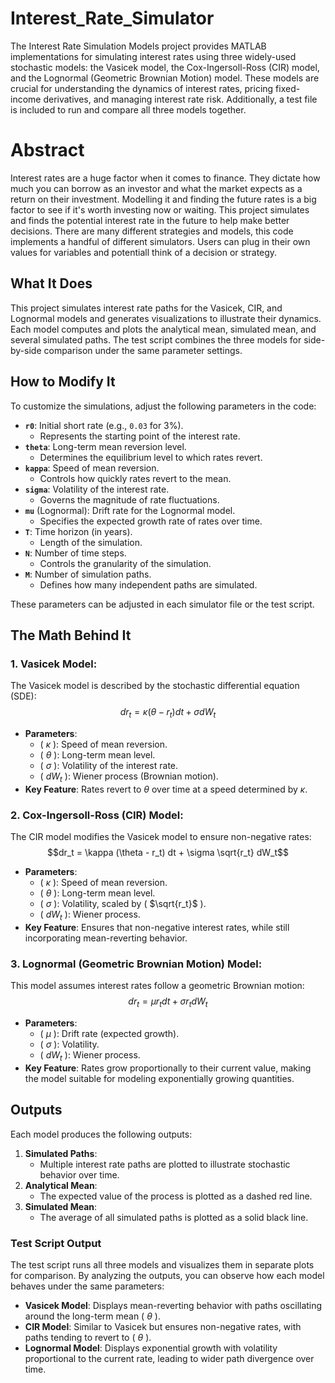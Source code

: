 # Interest_Rate_Simulator
The Interest Rate Simulation Models project provides MATLAB implementations for simulating interest rates using three widely-used stochastic models: the Vasicek model, the Cox-Ingersoll-Ross (CIR) model, and the Lognormal (Geometric Brownian Motion) model. These models are crucial for understanding the dynamics of interest rates, pricing fixed-income derivatives, and managing interest rate risk. Additionally, a test file is included to run and compare all three models together.

# Abstract
Interest rates are a huge factor when it comes to finance. They dictate how much you can borrow as an investor and what the market expects as a return on their investment. Modelling it and finding the future rates is a big factor to see if it's worth investing now or waiting. This project simulates and finds the potential interest rate in the future to help make better decisions. There are many different strategies and models, this code implements a handful of different simulators. Users can plug in their own values for variables and potentiall think of a decision or strategy.

## What It Does
This project simulates interest rate paths for the Vasicek, CIR, and Lognormal models and generates visualizations to illustrate their dynamics. Each model computes and plots the analytical mean, simulated mean, and several simulated paths. The test script combines the three models for side-by-side comparison under the same parameter settings.

## How to Modify It
To customize the simulations, adjust the following parameters in the code:

- **`r0`**: Initial short rate (e.g., `0.03` for 3%).
  - Represents the starting point of the interest rate.
- **`theta`**: Long-term mean reversion level.
  - Determines the equilibrium level to which rates revert.
- **`kappa`**: Speed of mean reversion.
  - Controls how quickly rates revert to the mean.
- **`sigma`**: Volatility of the interest rate.
  - Governs the magnitude of rate fluctuations.
- **`mu`** (Lognormal): Drift rate for the Lognormal model.
  - Specifies the expected growth rate of rates over time.
- **`T`**: Time horizon (in years).
  - Length of the simulation.
- **`N`**: Number of time steps.
  - Controls the granularity of the simulation.
- **`M`**: Number of simulation paths.
  - Defines how many independent paths are simulated.

These parameters can be adjusted in each simulator file or the test script.

## The Math Behind It

### 1. Vasicek Model:
The Vasicek model is described by the stochastic differential equation (SDE): 
$$dr_t = \kappa (\theta - r_t) dt + \sigma dW_t$$
- **Parameters**:
  - \( $\kappa$ \): Speed of mean reversion.
  - \( $\theta$ \): Long-term mean level.
  - \( $\sigma$ \): Volatility of the interest rate.
  - \( $dW_t$ \): Wiener process (Brownian motion).
- **Key Feature**: Rates revert to $\theta$ over time at a speed determined by $\kappa$.

### 2. Cox-Ingersoll-Ross (CIR) Model:
The CIR model modifies the Vasicek model to ensure non-negative rates:
$$dr_t = \kappa (\theta - r_t) dt + \sigma \sqrt{r_t} dW_t$$
- **Parameters**:
  - \( $\kappa$ \): Speed of mean reversion.
  - \( $\theta$ \): Long-term mean level.
  - \( $\sigma$ \): Volatility, scaled by \( $\sqrt{r_t}$ \).
  - \( $dW_t$ \): Wiener process.
- **Key Feature**: Ensures that non-negative interest rates, while still incorporating mean-reverting behavior.

### 3. Lognormal (Geometric Brownian Motion) Model:
This model assumes interest rates follow a geometric Brownian motion:
$$dr_t = \mu r_t dt + \sigma r_t dW_t$$
- **Parameters**:
  - \( $\mu$ \): Drift rate (expected growth).
  - \( $\sigma$ \): Volatility.
  - \( $dW_t$ \): Wiener process.
- **Key Feature**: Rates grow proportionally to their current value, making the model suitable for modeling exponentially growing quantities.

## Outputs
Each model produces the following outputs:

1. **Simulated Paths**:
   - Multiple interest rate paths are plotted to illustrate stochastic behavior over time.
2. **Analytical Mean**:
   - The expected value of the process is plotted as a dashed red line.
3. **Simulated Mean**:
   - The average of all simulated paths is plotted as a solid black line.

### Test Script Output
The test script runs all three models and visualizes them in separate plots for comparison. By analyzing the outputs, you can observe how each model behaves under the same parameters:
- **Vasicek Model**: Displays mean-reverting behavior with paths oscillating around the long-term mean \( $\theta$ \).
- **CIR Model**: Similar to Vasicek but ensures non-negative rates, with paths tending to revert to \( $\theta$ \).
- **Lognormal Model**: Displays exponential growth with volatility proportional to the current rate, leading to wider path divergence over time.

